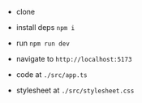 - clone
- install deps `npm i`
- run `npm run dev`
- navigate to `http://localhost:5173`

- code at `./src/app.ts`
- stylesheet at `./src/stylesheet.css`
